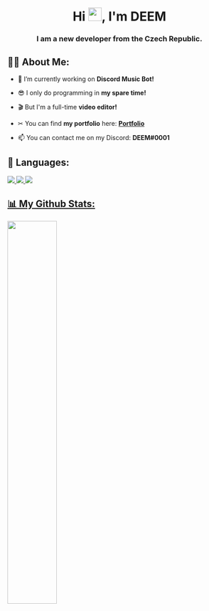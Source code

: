<h1 align="center">Hi <img src="https://raw.githubusercontent.com/MartinHeinz/MartinHeinz/master/wave.gif" width="30px">, I'm DEEM</h1>
<h3 align="center">I am a new developer from the Czech Republic.</h3>


## 🙋‍♂️ About Me:

- 🔭 I’m currently working on **Discord Music Bot!**

- 😎 I only do programming in **my spare time!**

- 🎬 But I'm a full-time **video editor!**

- ✂ You can find **my portfolio** here: **[Portfolio](https://deemedit.site/)**

- 📫 You can contact me on my Discord: **DEEM#0001**


## 🚀 Languages:

<p align="left"> 
    <a href="https://developer.mozilla.org/en-US/docs/Web/JavaScript" target="_blank"> <img src="https://img.icons8.com/color/48/000000/javascript.png"/> </a> 
    <a href="https://www.python.org" target="_blank"> <img src="https://img.icons8.com/color/48/000000/python.png"/> </a> 
    <a style="padding-right:8px;" href="https://nodejs.org" target="_blank"> <img src="https://img.icons8.com/color/48/000000/nodejs.png"/>
</p>

## 📊 My Github Stats:
    
<p align="left">   
<img align="left" width="47%" src="https://github-readme-stats.vercel.app/api?username=DEEM-0001&show_icons=true&theme=radical" />
</p>
